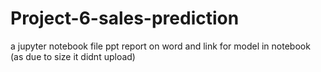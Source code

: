 # Project-6-sales-prediction
a jupyter notebook file
ppt
report on word
and link for model in notebook (as due to size it didnt upload)
